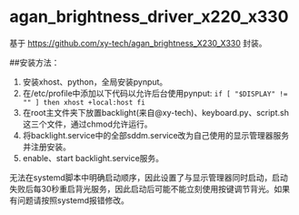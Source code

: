 # agan_brightness_driver_x220_x330
基于 https://github.com/xy-tech/agan_brightness_X230_X330 封装。

##安装方法：
1. 安装xhost、python，全局安装pynput。
2. 在/etc/profile中添加以下代码以允许后台使用pynput:
`if [ "$DISPLAY" != "" ]
then
 xhost +local:host
fi`
3. 在root主文件夹下放置backlight(来自@xy-tech)、keyboard.py、script.sh这三个文件，通过chmod允许运行。
4. 将backlight.service中的全部sddm.service改为自己使用的显示管理器服务并注册安装。
5. enable、start backlight.service服务。
   
无法在systemd脚本中明确启动顺序，因此设置了与显示管理器同时启动，启动失败后每30秒重启背光服务，因此启动后可能不能立刻使用按键调节背光。如果有问题请按照systemd报错修改。
